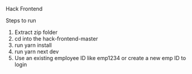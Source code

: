 Hack Frontend

Steps to run
1. Extract zip folder
2. cd into the hack-frontend-master
3. run yarn install
4. run yarn next dev
5. Use an existing employee ID like emp1234 or create a new emp ID to login